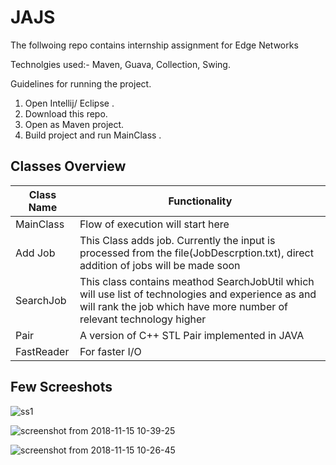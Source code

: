 # JAJS
The follwoing repo contains internship assignment for Edge Networks

Technolgies used:- Maven, Guava, Collection, Swing.

Guidelines for running the project.
1. Open Intellij/ Eclipse .
2. Download this repo.
3. Open as Maven project.
4. Build project and run MainClass .

## Classes Overview

| Class Name | Functionality |
| ---------- | ------------- |
| MainClass | Flow of execution will start here |
| Add Job   | This Class adds job. Currently the input is processed from the file(JobDescrption.txt), direct addition of jobs will be made soon |
| SearchJob | This class contains meathod SearchJobUtil which will use list of technologies and experience as and will rank the job which have more number of relevant technology higher |
| Pair | A version of C++ STL Pair implemented in JAVA |
| FastReader | For faster I/O |

## Few Screeshots

![ss1](https://user-images.githubusercontent.com/15635300/48531195-55c36100-e8c1-11e8-95f6-807927e04c40.png)


![screenshot from 2018-11-15 10-39-25](https://user-images.githubusercontent.com/15635300/48531585-cd45c000-e8c2-11e8-8ea8-522011f34492.png)



![screenshot from 2018-11-15 10-26-45](https://user-images.githubusercontent.com/15635300/48531506-7cce6280-e8c2-11e8-8d70-8dd5e89c2fc1.png)


